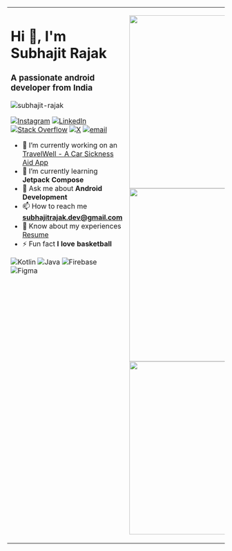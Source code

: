 <table>
<tr>
<td valign="top">

<h1 align="left">Hi 👋, I'm Subhajit Rajak</h1>
<h3 align="left">A passionate android developer from India</h3>

<p align="left"> 
  <img src="https://komarev.com/ghpvc/?username=subhajit-rajak&label=Profile%20views&color=0e75b6&style=flat" alt="subhajit-rajak" /> 
  
  [![Instagram](https://img.shields.io/badge/Instagram-%23E4405F.svg?logo=Instagram&logoColor=white)](https://instagram.com/subhaoz) 
  [![LinkedIn](https://img.shields.io/badge/LinkedIn-%230077B5.svg?logo=linkedin&logoColor=white)](https://linkedin.com/in/subhajit-rajak) 
  [![Stack Overflow](https://img.shields.io/badge/-Stackoverflow-FE7A16?logo=stack-overflow&logoColor=white)](https://stackoverflow.com/users/27191162) 
  [![X](https://img.shields.io/badge/X-black.svg?logo=X&logoColor=white)](https://x.com/subhajit0rajak) 
  [![email](https://img.shields.io/badge/Email-D14836?logo=gmail&logoColor=white)](mailto:subhajit.dev@gmail.com) 
</p>

- 🔭 I’m currently working on an [TravelWell - A Car Sickness Aid App](https://github.com/subhajit-rajak/travelwell)  
- 🌱 I’m currently learning **Jetpack Compose**  
- 💬 Ask me about **Android Development**  
- 📫 How to reach me **subhajitrajak.dev@gmail.com**  
- 📄 Know about my experiences [Resume](https://drive.google.com/file/d/1D2niFa1y9zKclHixG_n_mwWrZbYxpfaA/view?usp=sharing)  
- ⚡ Fun fact **I love basketball**  

![Kotlin](https://img.shields.io/badge/kotlin-%237F52FF.svg?style=for-the-badge&logo=kotlin&logoColor=white) 
![Java](https://img.shields.io/badge/java-%23ED8B00.svg?style=for-the-badge&logo=openjdk&logoColor=white) 
![Firebase](https://img.shields.io/badge/firebase-%23039BE5.svg?style=for-the-badge&logo=firebase) 
![Figma](https://img.shields.io/badge/figma-%23F24E1E.svg?style=for-the-badge&logo=figma&logoColor=white)

</td>

<td valign="top">

<p align="right">
  <img width="400" src="https://github-readme-stats.vercel.app/api?username=subhajit-rajak&theme=default&hide_border=false&include_all_commits=false&count_private=false">
  <br/>
  <img width="400" src="https://nirzak-streak-stats.vercel.app/?user=subhajit-rajak&theme=default&hide_border=false">
  <br/>
  <img width="400" src="https://github-readme-stats.vercel.app/api/top-langs/?username=subhajit-rajak&theme=default&hide_border=false&include_all_commits=false&count_private=false&layout=compact">
</p>

</td>
</tr>
</table>
